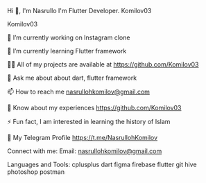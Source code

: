 

Hi 👋, I'm Nasrullo
I'm Flutter Developer.
Komilov03

Komilov03

🔭 I’m currently working on Instagram clone

🌱 I’m currently learning Flutter framework

👨‍💻 All of my projects are available at https://github.com/Komilov03

💬 Ask me about about dart, flutter framework

📫 How to reach me nasrullohkomilov@gmail.com

🤕 Know about my experiences https://github.com/Komilov03

⚡ Fun fact, I am interested in learning the history of Islam

📲 My Telegram Profile https://t.me/NasrullohKomilov

Connect with me:
Email: nasrullohkomilov@gmail.com

Languages and Tools:
cplusplus dart figma firebase flutter git hive photoshop postman



 

